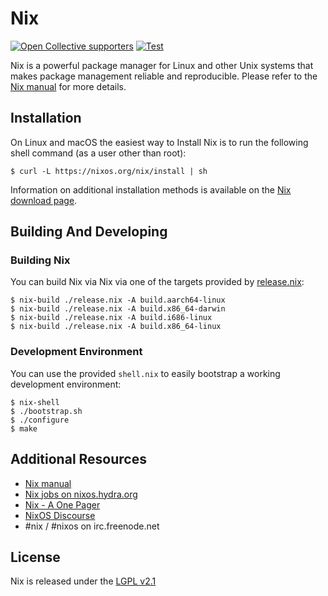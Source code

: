 # Nix

[![Open Collective supporters](https://opencollective.com/nixos/tiers/supporter/badge.svg?label=Supporters&color=brightgreen)](https://opencollective.com/nixos)
[![Test](https://github.com/NixOS/nix/workflows/Test/badge.svg)](https://github.com/NixOS/nix/actions)

Nix is a powerful package manager for Linux and other Unix systems that makes package
management reliable and reproducible. Please refer to the [Nix manual](https://nixos.org/nix/manual)
for more details.

## Installation

On Linux and macOS the easiest way to Install Nix is to run the following shell command
(as a user other than root):

```
$ curl -L https://nixos.org/nix/install | sh
```

Information on additional installation methods is available on the [Nix download page](https://nixos.org/download.html).

## Building And Developing

### Building Nix

You can build Nix via Nix via one of the targets provided by [release.nix](./release.nix):

```
$ nix-build ./release.nix -A build.aarch64-linux
$ nix-build ./release.nix -A build.x86_64-darwin
$ nix-build ./release.nix -A build.i686-linux
$ nix-build ./release.nix -A build.x86_64-linux
```

### Development Environment

You can use the provided `shell.nix` to easily bootstrap a working development environment:

```
$ nix-shell
$ ./bootstrap.sh
$ ./configure
$ make
```

## Additional Resources

- [Nix manual](https://nixos.org/nix/manual)
- [Nix jobs on nixos.hydra.org](https://hydra.nixos.org/project/nix)
- [Nix - A One Pager](https://github.com/tazjin/nix-1p)
- [NixOS Discourse](https://discourse.nixos.org/)
- #nix / #nixos on irc.freenode.net

## License

Nix is released under the [LGPL v2.1](./COPYING)

